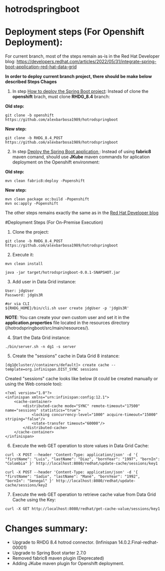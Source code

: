 # hotrodspringboot

# Deployment steps (For Openshift Deployment):
For current branch, most of the steps remain as-is in the Red Hat Developer blog: https://developers.redhat.com/articles/2022/05/31/integrate-spring-boot-application-red-hat-data-grid

**In order to deploy current branch project, there should be make below described Steps Chages**
1. In step [How to deploy the Spring Boot project](https://developers.redhat.com/articles/2022/05/31/integrate-spring-boot-application-red-hat-data-grid#how_to_deploy_the_spring_boot_project):
Instead of clone the **openshift** brach, must clone **RHDG_8.4** branch:

**Old step:**
~~~
git clone -b openshift https://github.com/alexbarbosa1989/hotrodspringboot
~~~
**New step:**
~~~
git clone -b RHDG_8.4_POST https://github.com/alexbarbosa1989/hotrodspringboot
~~~

2. In step [Deploy the Spring Boot application
](https://developers.redhat.com/articles/2022/05/31/integrate-spring-boot-application-red-hat-data-grid#deploy_the_spring_boot_application):
Instead of using **fabric8** maven comand, should use **JKube** maven commands for aplication deployment on the Openshift environment:

**Old step:**
~~~
mvn clean fabric8:deploy -Popenshift
~~~
**New step:**
~~~
mvn clean package oc:build -Popenshift
mvn oc:apply -Popenshift
~~~

The other steps remains exactly the same as in the [Red Hat Developer blog](https://developers.redhat.com/articles/2022/05/31/integrate-spring-boot-application-red-hat-data-grid)

#Deployment Steps (For On-Premise Execution)
1. Clone the project:
~~~
git clone -b RHDG_8.4_POST https://github.com/alexbarbosa1989/hotrodspringboot
~~~

2. Execute it:

~~~
mvn clean install
~~~
~~~
java -jar target/hotrodspringboot-0.0.1-SNAPSHOT.jar
~~~

3. Add user in Data Grid instance:

~~~
User: jdgUser
Password: jdgUs3R

#or via CLI
${RHDG_HOME}/bin/cli.sh user create jdgUser -p 'jdgUs3R'
~~~

**NOTE**: You can create your own custom user and set it in the __application.properties__ file located in the resources directory (/hotrodspringboot/src/main/resources/).


4. Start the Data Grid instance:

~~~
./bin/server.sh -n dg1 -s server 
~~~

5. Create the "sessions" cache in Data Grid 8 instance:

~~~
[dg1@cluster//containers/default]> create cache --template=org.infinispan.DIST_SYNC sessions
~~~

Created "sessions" cache looks like below (it could be created manually or using the Web console too):
~~~
<?xml version="1.0"?>
<infinispan xmlns="urn:infinispan:config:12.1">
    <cache-container>
        <distributed-cache mode="SYNC" remote-timeout="17500" name="sessions" statistics="true">
            <locking concurrency-level="1000" acquire-timeout="15000" striping="false"/>
            <state-transfer timeout="60000"/>
        </distributed-cache>
    </cache-container>
</infinispan>
~~~

6. Execute the web GET operation to store values in Data Grid Cache:

~~~
curl -X POST --header 'Content-Type: application/json' -d '{ "firstName": "Luis", "lastName": "Diaz", "bornYear": "1997", "bornIn": "Colombia" }' http://localhost:8080/redhat/update-cache/sessions/key1
~~~

~~~
curl -X POST --header 'Content-Type: application/json' -d '{ "firstName": "Sadio", "lastName": "Mané", "bornYear": "1992", "bornIn": "Senegal" }' http://localhost:8080/redhat/update-cache/sessions/key2
~~~

7. Execute the web GET operation to retrieve cache value from Data Grid Cache using the Key:

~~~
curl -X GET http://localhost:8080/redhat/get-cache-value/sessions/key1

~~~

# Changes summary:
- Upgrade to RHDG 8.4 hotrod connector. (Infinispan 14.0.2.Final-redhat-00001)
- Upgrade to Spring Boot starter 2.7.0
- Removed fabric8 maven plugin (Deprecated)
- Adding JKube maven plugin for Openshift deployment.
